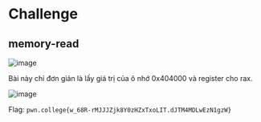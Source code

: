 # Challenge
## memory-read

![image](https://github.com/user-attachments/assets/ceed9e0d-fac2-43d9-ab10-9f57ce06e18c)

Bài này chỉ đơn giản là lấy giá trị của ô nhớ 0x404000 và register cho rax. 

![image](https://github.com/user-attachments/assets/41c5621d-96a9-4f44-9328-eefdf5b3d7a3)

Flag: `pwn.college{w_68R-rMJJJZjk8Y0zHZxTxoLIT.dJTM4MDLwEzN1gzW}`
